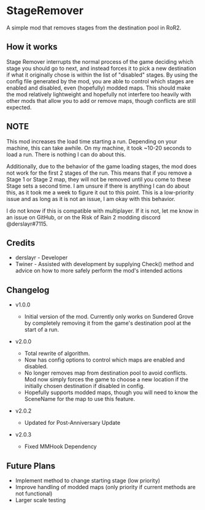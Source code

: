 
# StageRemover

A simple mod that removes stages from the destination pool in RoR2.

## How it works

Stage Remover interrupts the normal process of the game deciding which stage you should go to next, and instead forces it to pick a new destination if what it originally chose is within the list of "disabled" stages. By using the config file generated by the mod, you are able to control which stages are enabled and disabled, even (hopefully) modded maps. This should make the mod relatively lightweight and hopefully not interfere too heavily with other mods that allow you to add or remove maps, though conflicts are still expected.

## NOTE

 This mod increases the load time starting a run. Depending on your machine, this can take awhile. On my machine, it took ~10-20 seconds to load a run. There is nothing I can do about this.
 
 Additionally, due to the behavior of the game loading stages, the mod does not work for the first 2 stages of the run. This means that if you remove a Stage 1 or Stage 2 map, they will not be removed until you come to these Stage sets a second time. I am unsure if there is anything I can do about this, as it took me a week to figure it out to this point. This is a low-priority issue and as long as it is not an issue, I am okay with this behavior.
 
 I do not know if this is compatible with multiplayer. If it is not, let me know in an issue on GitHub, or on the Risk of Rain 2 modding discord @derslayr#7115.

## Credits

 - derslayr - Developer
 - Twiner - Assisted with development by supplying Check() method and advice on how to more safely perform the mod's intended actions

## Changelog

 - v1.0.0
	- Initial version of the mod. Currently only works on Sundered Grove by completely removing it from the game's destination pool at the start of a run.
 - v2.0.0
	 - Total rewrite of algorithm.
	 - Now has config options to control which maps are enabled and disabled.
	 - No longer removes map from destination pool to avoid conflicts. Mod now simply forces the game to choose a new location if the initially chosen destination if disabled in config.
	 - Hopefully supports modded maps, though you will need to know the SceneName for the map to use this feature.

 - v2.0.2
	 - Updated for Post-Anniversary Update
	 
 - v2.0.3
	 - Fixed MMHook Dependency
	 
## Future Plans

 - Implement method to change starting stage (low priority)
 - Improve handling of modded maps (only priority if current methods are not functional)
 - Larger scale testing
